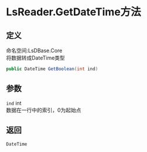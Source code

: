 # LsReader.GetDateTime方法
## 定义
命名空间:LsDBase.Core    
将数据转成DateTime类型   
```C#
public DateTime GetBoolean(int ind)
```
## 参数
`ind`  int    
数据在一行中的索引，0为起始点   
## 返回
`DateTime`
